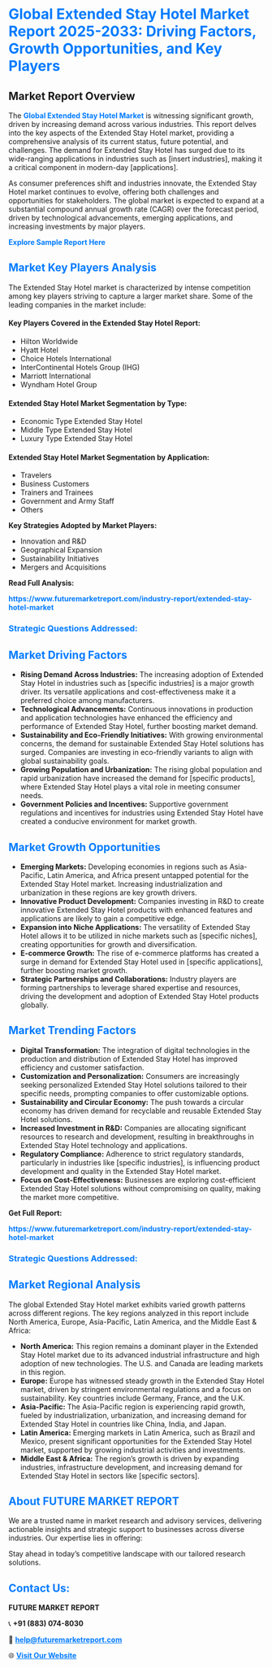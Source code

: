 <h1 style="color: #007BFF;">Global Extended Stay Hotel Market Report 2025-2033: Driving Factors, Growth Opportunities, and Key Players</h1>

<section id="overview">
<h2>Market Report Overview</h2>
<p>The <a href="https://www.futuremarketreport.com/industry-report/extended-stay-hotel-market" style="color: #007BFF; text-decoration: none;"><strong>Global Extended Stay Hotel Market</strong></a> is witnessing significant growth, driven by increasing demand across various industries. This report delves into the key aspects of the Extended Stay Hotel market, providing a comprehensive analysis of its current status, future potential, and challenges. The demand for Extended Stay Hotel has surged due to its wide-ranging applications in industries such as [insert industries], making it a critical component in modern-day [applications].</p>
<p>As consumer preferences shift and industries innovate, the Extended Stay Hotel market continues to evolve, offering both challenges and opportunities for stakeholders. The global market is expected to expand at a substantial compound annual growth rate (CAGR) over the forecast period, driven by technological advancements, emerging applications, and increasing investments by major players.</p>
</section>

<section id="overview">
<p><a href="https://www.futuremarketreport.com/request-sample/reportId=62219" style="color: #007BFF; text-decoration: none;"><strong>Explore Sample Report Here</strong></a></p>
</section>

<section id="key-players">
<h2 style="color: #007BFF;">Market Key Players Analysis</h2>
<p>The Extended Stay Hotel market is characterized by intense competition among key players striving to capture a larger market share. Some of the leading companies in the market include:</p>
<h4>Key Players Covered in the Extended Stay Hotel Report:</h4>
<ul><li>Hilton Worldwide</li><li>Hyatt Hotel</li><li>Choice Hotels International</li><li>InterContinental Hotels Group (IHG)</li><li>Marriott International</li><li>Wyndham Hotel Group</li></ul>
<h4>Extended Stay Hotel Market Segmentation by Type:</h4>
<ul><li>Economic Type Extended Stay Hotel</li><li>Middle Type Extended Stay Hotel</li><li>Luxury Type Extended Stay Hotel</li></ul>

<h4>Extended Stay Hotel Market Segmentation by Application:</h4>
<ul><li>Travelers</li><li>Business Customers</li><li>Trainers and Trainees</li><li>Government and Army Staff</li><li>Others</li></ul>
<p><strong>Key Strategies Adopted by Market Players:</strong></p>
<ul>
<li>Innovation and R&D</li>
<li>Geographical Expansion</li>
<li>Sustainability Initiatives</li>
<li>Mergers and Acquisitions</li>
</ul>
</section>

<section>
<p><strong>Read Full Analysis: </strong></p><a href="https://www.futuremarketreport.com/industry-report/extended-stay-hotel-market" style="color: #007BFF; text-decoration: none;"><strong>https://www.futuremarketreport.com/industry-report/extended-stay-hotel-market</strong></a>
<h3 style="color: #007BFF;">Strategic Questions Addressed:</h3>
</section>

<section id="driving-factors">
<h2 style="color: #007BFF;">Market Driving Factors</h2>
<ul>
<li><strong>Rising Demand Across Industries:</strong> The increasing adoption of Extended Stay Hotel in industries such as [specific industries] is a major growth driver. Its versatile applications and cost-effectiveness make it a preferred choice among manufacturers.</li>
<li><strong>Technological Advancements:</strong> Continuous innovations in production and application technologies have enhanced the efficiency and performance of Extended Stay Hotel, further boosting market demand.</li>
<li><strong>Sustainability and Eco-Friendly Initiatives:</strong> With growing environmental concerns, the demand for sustainable Extended Stay Hotel solutions has surged. Companies are investing in eco-friendly variants to align with global sustainability goals.</li>
<li><strong>Growing Population and Urbanization:</strong> The rising global population and rapid urbanization have increased the demand for [specific products], where Extended Stay Hotel plays a vital role in meeting consumer needs.</li>
<li><strong>Government Policies and Incentives:</strong> Supportive government regulations and incentives for industries using Extended Stay Hotel have created a conducive environment for market growth.</li>
</ul>
</section>

<section id="growth-opportunities">
<h2 style="color: #007BFF;">Market Growth Opportunities</h2>
<ul>
<li><strong>Emerging Markets:</strong> Developing economies in regions such as Asia-Pacific, Latin America, and Africa present untapped potential for the Extended Stay Hotel market. Increasing industrialization and urbanization in these regions are key growth drivers.</li>
<li><strong>Innovative Product Development:</strong> Companies investing in R&D to create innovative Extended Stay Hotel products with enhanced features and applications are likely to gain a competitive edge.</li>
<li><strong>Expansion into Niche Applications:</strong> The versatility of Extended Stay Hotel allows it to be utilized in niche markets such as [specific niches], creating opportunities for growth and diversification.</li>
<li><strong>E-commerce Growth:</strong> The rise of e-commerce platforms has created a surge in demand for Extended Stay Hotel used in [specific applications], further boosting market growth.</li>
<li><strong>Strategic Partnerships and Collaborations:</strong> Industry players are forming partnerships to leverage shared expertise and resources, driving the development and adoption of Extended Stay Hotel products globally.</li>
</ul>
</section>

<section id="trending-factors">
<h2 style="color: #007BFF;">Market Trending Factors</h2>
<ul>
<li><strong>Digital Transformation:</strong> The integration of digital technologies in the production and distribution of Extended Stay Hotel has improved efficiency and customer satisfaction.</li>
<li><strong>Customization and Personalization:</strong> Consumers are increasingly seeking personalized Extended Stay Hotel solutions tailored to their specific needs, prompting companies to offer customizable options.</li>
<li><strong>Sustainability and Circular Economy:</strong> The push towards a circular economy has driven demand for recyclable and reusable Extended Stay Hotel solutions.</li>
<li><strong>Increased Investment in R&D:</strong> Companies are allocating significant resources to research and development, resulting in breakthroughs in Extended Stay Hotel technology and applications.</li>
<li><strong>Regulatory Compliance:</strong> Adherence to strict regulatory standards, particularly in industries like [specific industries], is influencing product development and quality in the Extended Stay Hotel market.</li>
<li><strong>Focus on Cost-Effectiveness:</strong> Businesses are exploring cost-efficient Extended Stay Hotel solutions without compromising on quality, making the market more competitive.</li>
</ul>
</section>

<section>
<p><strong>Get Full Report: </strong></p><a href="https://www.futuremarketreport.com/industry-report/extended-stay-hotel-market" style="color: #007BFF; text-decoration: none;"><strong>https://www.futuremarketreport.com/industry-report/extended-stay-hotel-market</strong></a>
<h3 style="color: #007BFF;">Strategic Questions Addressed:</h3>
</section>


<section id="regional-analysis">
<h2 style="color: #007BFF;">Market Regional Analysis</h2>
<p>The global Extended Stay Hotel market exhibits varied growth patterns across different regions. The key regions analyzed in this report include North America, Europe, Asia-Pacific, Latin America, and the Middle East & Africa:</p>
<ul>
<li><strong>North America:</strong> This region remains a dominant player in the Extended Stay Hotel market due to its advanced industrial infrastructure and high adoption of new technologies. The U.S. and Canada are leading markets in this region.</li>
<li><strong>Europe:</strong> Europe has witnessed steady growth in the Extended Stay Hotel market, driven by stringent environmental regulations and a focus on sustainability. Key countries include Germany, France, and the U.K.</li>
<li><strong>Asia-Pacific:</strong> The Asia-Pacific region is experiencing rapid growth, fueled by industrialization, urbanization, and increasing demand for Extended Stay Hotel in countries like China, India, and Japan.</li>
<li><strong>Latin America:</strong> Emerging markets in Latin America, such as Brazil and Mexico, present significant opportunities for the Extended Stay Hotel market, supported by growing industrial activities and investments.</li>
<li><strong>Middle East & Africa:</strong> The region’s growth is driven by expanding industries, infrastructure development, and increasing demand for Extended Stay Hotel in sectors like [specific sectors].</li>
</ul>
</section>

<footer>
<h2 style="color: #007BFF;">About FUTURE MARKET REPORT</h2>
<p>We are a trusted name in market research and advisory services, delivering actionable insights and strategic support to businesses across diverse industries. Our expertise lies in offering:</p>

<p>Stay ahead in today’s competitive landscape with our tailored research solutions.</p>

<h2 style="color: #007BFF;">Contact Us:</h2>
<p><strong>FUTURE MARKET REPORT</strong></p>
<p>📞 <strong>+91 (883) 074-8030</strong></p>
<p>📧 <strong><a href="mailto:help@futuremarketreport.com" style="color: #007BFF;">help@futuremarketreport.com</a></strong></p>
<p>🌐 <strong><a href="https://www.futuremarketreport.com/" style="color: #007BFF;">Visit Our Website</a></strong></p>
</footer>